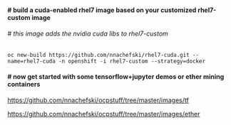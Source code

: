 #### # build a cuda-enabled rhel7 image based on your customized rhel7-custom image
###### # this image adds the nvidia cuda libs to rhel7-custom
```
oc new-build https://github.com/nnachefski/rhel7-cuda.git --name=rhel7-cuda -n openshift -i rhel7-custom --strategy=docker
```
#### # now get started with some tensorflow+jupyter demos or ether mining containers

https://github.com/nnachefski/ocpstuff/tree/master/images/tf

https://github.com/nnachefski/ocpstuff/tree/master/images/ether
